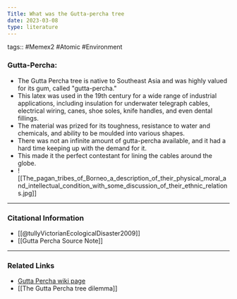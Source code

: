 ```yaml
---
Title: What was the Gutta-percha tree
date: 2023-03-08
type: literature
---
```

tags:: #Memex2 #Atomic #Environment 

### Gutta-Percha:
-   The Gutta Percha tree is native to Southeast Asia and was highly valued for its gum, called "gutta-percha." 
- This latex was used in the 19th century for a wide range of industrial applications, including insulation for underwater telegraph cables, electrical wiring, canes, shoe soles, knife handles, and even dental fillings. 
- The material was prized for its toughness, resistance to water and chemicals, and ability to be moulded into various shapes. 
- There was not an infinite amount of gutta-percha available, and it had a hard time keeping up with the demand for it.
- This made it the perfect contestant for lining the cables around the globe.
- ![[The_pagan_tribes_of_Borneo_a_description_of_their_physical_moral_and_intellectual_condition_with_some_discussion_of_their_ethnic_relations.jpg]]

---
### Citational Information

- [[@tullyVictorianEcologicalDisaster2009]]
- [[Gutta Percha Source Note]]

---

### Related Links
- [Gutta Percha wiki page](https://en.wikipedia.org/wiki/Gutta-percha)
- [[The Gutta Percha tree dilemma]]